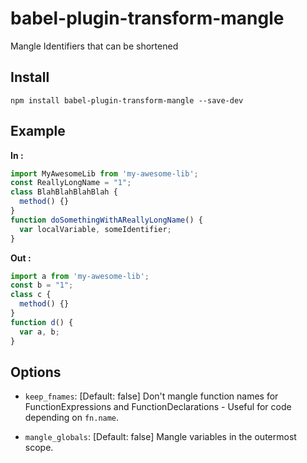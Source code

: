 # babel-plugin-transform-mangle

Mangle Identifiers that can be shortened

## Install

```
npm install babel-plugin-transform-mangle --save-dev
```
## Example

**In :**

```js
import MyAwesomeLib from 'my-awesome-lib';
const ReallyLongName = "1";
class BlahBlahBlahBlah {
  method() {}
}
function doSomethingWithAReallyLongName() {
  var localVariable, someIdentifier;
}
```

**Out :**

```js
import a from 'my-awesome-lib';
const b = "1";
class c {
  method() {}
}
function d() {
  var a, b;
}
```

## Options

+ `keep_fnames`: [Default: false] Don't mangle function names for FunctionExpressions and FunctionDeclarations - Useful for code depending on `fn.name`.

+ `mangle_globals`: [Default: false] Mangle variables in the outermost scope.

